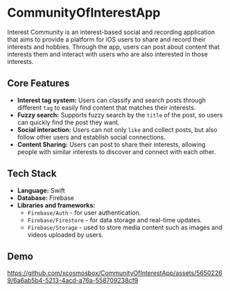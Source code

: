 # CommunityOfInterestApp

Interest Community is an interest-based social and recording application that aims to provide a platform for iOS users to share and record their interests and hobbies. 
Through the app, users can post about content that interests them and interact with users who are also interested in those interests.

## Core Features

- **Interest tag system:** Users can classify and search posts through different `tag` to easily find content that matches their interests.
- **Fuzzy search:** Supports fuzzy search by the `title` of the post, so users can quickly find the post they want.
- **Social interaction:** Users can not only `like` and collect posts, but also follow other users and establish social connections.
- **Content Sharing:** Users can post to share their interests, allowing people with similar interests to discover and connect with each other.

## Tech Stack

- **Language:** Swift
- **Database:** Firebase
- **Libraries and frameworks:**
   - `Firebase/Auth` - for user authentication.
   - `Firebase/Firestore` - for data storage and real-time updates.
   - `Firebase/Storage` - used to store media content such as images and videos uploaded by users.

## Demo



https://github.com/xcosmosbox/CommunityOfInterestApp/assets/56502269/6a6ab5b4-5213-4acd-a76a-558709238cf9



